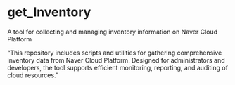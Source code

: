 # get_Inventory
A tool for collecting and managing inventory information on Naver Cloud Platform

“This repository includes scripts and utilities for gathering comprehensive inventory data from Naver Cloud Platform. Designed for administrators and developers, the tool supports efficient monitoring, reporting, and auditing of cloud resources.”
